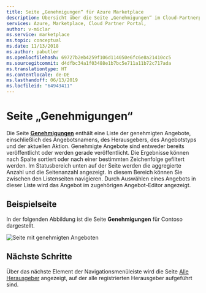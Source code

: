 ```yaml
---
title: Seite „Genehmigungen“ für Azure Marketplace
description: Übersicht über die Seite „Genehmigungen“ im Cloud-Partnerportal für Azure Marketplace.
services: Azure, Marketplace, Cloud Partner Portal,
author: v-miclar
ms.service: marketplace
ms.topic: conceptual
ms.date: 11/13/2018
ms.author: pabutler
ms.openlocfilehash: 69727b2eb4259f106d114050e6fc6e8a21410cc5
ms.sourcegitcommit: d4dfbc34a1f03488e1b7bc5e711a11b72c717ada
ms.translationtype: HT
ms.contentlocale: de-DE
ms.lasthandoff: 06/13/2019
ms.locfileid: "64943411"
---
```

# <a name="approvals-page"></a>Seite „Genehmigungen“

Die Seite [**Genehmigungen**](https://cloudpartner.azure.com/#approvals) enthält eine Liste der genehmigten Angebote, einschließlich des Angebotsnamens, des Herausgebers, des Angebotstyps und der aktuellen Aktion.  Genehmigte Angebote sind entweder bereits veröffentlicht oder werden gerade veröffentlicht.  Die Ergebnisse können nach Spalte sortiert oder nach einer bestimmten Zeichenfolge gefiltert werden.  Im Statusbereich unten auf der Seite werden die aggregierte Anzahl und die Seitenanzahl angezeigt. In diesem Bereich können Sie zwischen den Listenseiten navigieren.  Durch Auswählen eines Angebots in dieser Liste wird das Angebot im zugehörigen Angebot-Editor angezeigt. 


## <a name="example-page"></a>Beispielseite

In der folgenden Abbildung ist die Seite **Genehmigungen** für Contoso dargestellt.

![Seite mit genehmigten Angeboten](./media/approvals-page1.png)


## <a name="next-steps"></a>Nächste Schritte

Über das nächste Element der Navigationsmenüleiste wird die Seite [Alle Herausgeber](./cpp-all-publishers-page.md) angezeigt, auf der alle registrierten Herausgeber aufgeführt sind.
